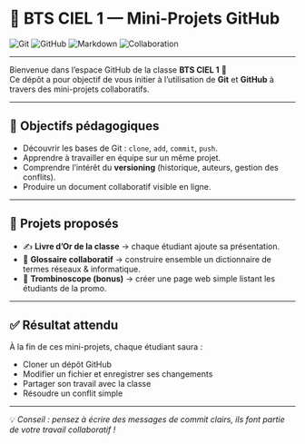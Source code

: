 # 🚀 BTS CIEL 1 — Mini-Projets GitHub

![Git](https://img.shields.io/badge/Git-F05032?logo=git&logoColor=white)
![GitHub](https://img.shields.io/badge/GitHub-181717?logo=github&logoColor=white)
![Markdown](https://img.shields.io/badge/Markdown-000000?logo=markdown&logoColor=white)
![Collaboration](https://img.shields.io/badge/Collaboration-Teamwork-blue)

---

Bienvenue dans l’espace GitHub de la classe **BTS CIEL 1** 👋  
Ce dépôt a pour objectif de vous initier à l’utilisation de **Git** et **GitHub** à travers des mini-projets collaboratifs.

---

## 🎯 Objectifs pédagogiques
- Découvrir les bases de Git : `clone`, `add`, `commit`, `push`.
- Apprendre à travailler en équipe sur un même projet.
- Comprendre l’intérêt du **versioning** (historique, auteurs, gestion des conflits).
- Produire un document collaboratif visible en ligne.

---

## 📘 Projets proposés
- ✍️ **Livre d’Or de la classe** → chaque étudiant ajoute sa présentation.  
- 📘 **Glossaire collaboratif** → construire ensemble un dictionnaire de termes réseaux & informatique.  
- 👥 **Trombinoscope (bonus)** → créer une page web simple listant les étudiants de la promo.  

---

## ✅ Résultat attendu
À la fin de ces mini-projets, chaque étudiant saura :
- Cloner un dépôt GitHub  
- Modifier un fichier et enregistrer ses changements  
- Partager son travail avec la classe  
- Résoudre un conflit simple  

---

💡 *Conseil : pensez à écrire des messages de commit clairs, ils font partie de votre travail collaboratif !*
